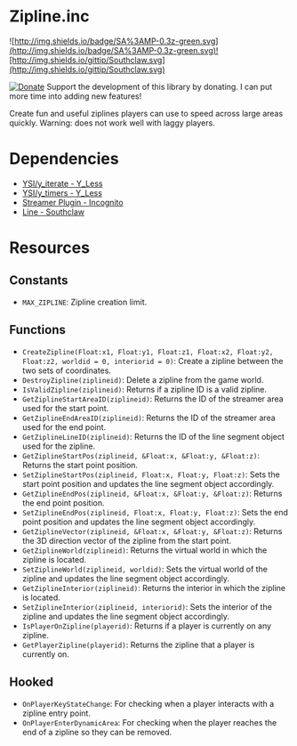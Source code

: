 # Zipline.inc

![http://img.shields.io/badge/SA%3AMP-0.3z-green.svg](http://img.shields.io/badge/SA%3AMP-0.3z-green.svg)![http://img.shields.io/gittip/Southclaw.svg](http://img.shields.io/gittip/Southclaw.svg)

[![Donate](https://www.paypalobjects.com/en_GB/i/btn/btn_donate_SM.gif)](https://www.paypal.com/cgi-bin/webscr?cmd=_s-xclick&hosted_button_id=M7WJU7YN8PKGQ) Support the development of this library by donating. I can put more time into adding new features!

Create fun and useful ziplines players can use to speed across large areas quickly. Warning: does not work well with laggy players.



# Dependencies

- [YSI/y_iterate - Y_Less](http://github.com/Y-Less/YSI)
- [YSI/y_timers - Y_Less](http://github.com/Y-Less/YSI)
- [Streamer Plugin - Incognito](http://github.com/samp-incognito/samp-streamer-plugin)
- [Line - Southclaw](http://github.com/Southclaw/Line)


# Resources


## Constants

- ```MAX_ZIPLINE```: Zipline creation limit.


## Functions

- ```CreateZipline(Float:x1, Float:y1, Float:z1, Float:x2, Float:y2, Float:z2, worldid = 0, interiorid = 0)```: Create a zipline between the two sets of coordinates.
- ```DestroyZipline(ziplineid)```: Delete a zipline from the game world.
- ```IsValidZipline(ziplineid)```: Returns if a zipline ID is a valid zipline.
- ```GetZiplineStartAreaID(ziplineid)```: Returns the ID of the streamer area used for the start point.
- ```GetZiplineEndAreaID(ziplineid)```: Returns the ID of the streamer area used for the end point.
- ```GetZiplineLineID(ziplineid)```: Returns the ID of the line segment object used for the zipline.
- ```GetZiplineStartPos(ziplineid, &Float:x, &Float:y, &Float:z)```: Returns the start point position.
- ```SetZiplineStartPos(ziplineid, Float:x, Float:y, Float:z)```: Sets the start point position and updates the line segment object accordingly.
- ```GetZiplineEndPos(ziplineid, &Float:x, &Float:y, &Float:z)```: Returns the end point position.
- ```SetZiplineEndPos(ziplineid, Float:x, Float:y, Float:z)```: Sets the end point position and updates the line segment object accordingly.
- ```GetZiplineVector(ziplineid, &Float:x, &Float:y, &Float:z)```: Returns the 3D direction vector of the zipline from the start point.
- ```GetZiplineWorld(ziplineid)```: Returns the virtual world in which the zipline is located.
- ```SetZiplineWorld(ziplineid, worldid)```: Sets the virtual world of the zipline and updates the line segment object accordingly.
- ```GetZiplineInterior(ziplineid)```: Returns the interior in which the zipline is located.
- ```SetZiplineInterior(ziplineid, interiorid)```: Sets the interior of the zipline and updates the line segment object accordingly.
- ```IsPlayerOnZipline(playerid)```: Returns if a player is currently on any zipline.
- ```GetPlayerZipline(playerid)```: Returns the zipline that a player is currently on.


## Hooked

- ```OnPlayerKeyStateChange```: For checking when a player interacts with a zipline entry point.
- ```OnPlayerEnterDynamicArea```: For checking when the player reaches the end of a zipline so they can be removed.
